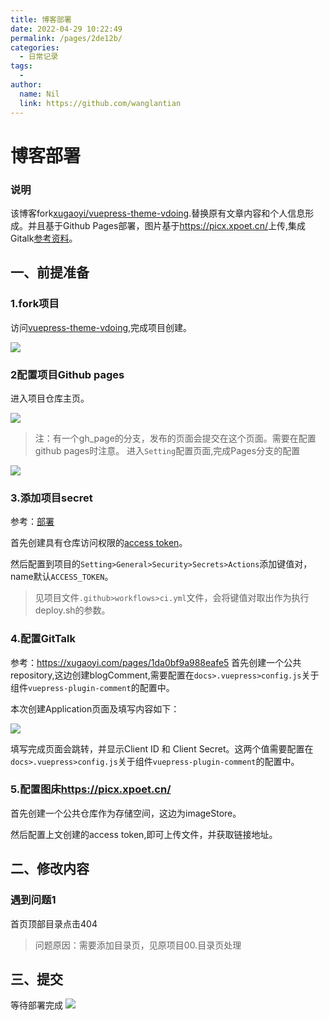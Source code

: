 ```yaml
---
title: 博客部署
date: 2022-04-29 10:22:49
permalink: /pages/2de12b/
categories:
  - 日常记录
tags:
  - 
author: 
  name: Nil
  link: https://github.com/wanglantian
---
```


# 博客部署

### 说明

该博客fork[xugaoyi/vuepress-theme-vdoing](https://github.com/xugaoyi/vuepress-theme-vdoing,'vuepress-theme-vdoing').替换原有文章内容和个人信息形成。并且基于Github Pages部署，图片基于<https://picx.xpoet.cn/>上传,集成Gitalk[参考资料](https://xugaoyi.com/pages/1da0bf9a988eafe5)。

## 一、前提准备

### 1.fork项目
访问[vuepress-theme-vdoing](https://github.com/xugaoyi/vuepress-theme-vdoing),完成项目创建。

![](https://cdn.jsdelivr.net/gh/wanglantian/imageStore@master/微信图片_20220429111820.zdg8sc9pygw.webp)

### 2配置项目Github pages

进入项目仓库主页。

![](https://cdn.jsdelivr.net/gh/wanglantian/imageStore@master/20220429112710.1cgekb03vy4g.webp)
> 注：有一个gh_page的分支，发布的页面会提交在这个页面。需要在配置github pages时注意。
进入`Setting`配置页面,完成Pages分支的配置

![](https://cdn.jsdelivr.net/gh/wanglantian/imageStore@master/20220429113121.28l5qxy0cphc.webp)

### 3.添加项目secret
参考：[部署](https://doc.xugaoyi.com/pages/0fc1d2/#_2-%E4%BD%BF%E7%94%A8github-action%E8%87%AA%E5%8A%A8%E6%8C%81%E7%BB%AD%E9%9B%86%E6%88%90)

首先创建具有仓库访问权限的[access token](https://docs.github.com/en/authentication/keeping-your-account-and-data-secure/creating-a-personal-access-token)。

然后配置到项目的`Setting>General>Security>Secrets>Actions`添加键值对，name默认`ACCESS_TOKEN`。
>见项目文件`.github>workflows>ci.yml`文件，会将键值对取出作为执行deploy.sh的参数。

### 4.配置GitTalk

参考：<https://xugaoyi.com/pages/1da0bf9a988eafe5>
首先创建一个公共repository,这边创建blogComment,需要配置在`docs>.vuepress>config.js`关于组件`vuepress-plugin-comment`的配置中。

本次创建Application页面及填写内容如下：

![](https://cdn.jsdelivr.net/gh/wanglantian/imageStore@master/20220429113730.2w41qygw5mg0.webp)

填写完成页面会跳转，并显示Client ID 和 Client Secret。这两个值需要配置在`docs>.vuepress>config.js`关于组件`vuepress-plugin-comment`的配置中。

### 5.配置图床<https://picx.xpoet.cn/>

首先创建一个公共仓库作为存储空间，这边为imageStore。

然后配置上文创建的access token,即可上传文件，并获取链接地址。

## 二、修改内容

### 遇到问题1

首页顶部目录点击404
>问题原因：需要添加目录页，见原项目00.目录页处理

## 三、提交

等待部署完成
![](https://cdn.jsdelivr.net/gh/wanglantian/imageStore@master/20220429123752.7dcayvzjr600.webp)